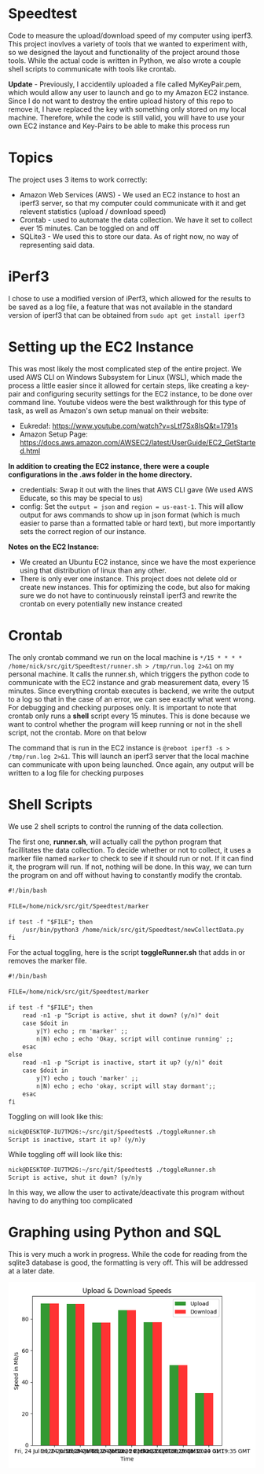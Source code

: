 # Speedtest
Code to measure the upload/download speed of my computer using iperf3. This project inovlves a variety of tools that we wanted to experiment with, so we designed the layout and functionality of the project around those tools. While the actual code is written in Python, we also wrote a couple shell scripts to communicate with tools like crontab.

__Update__ - Previously, I accidentily uploaded a file called MyKeyPair.pem, which would allow any user to launch and go to my Amazon EC2 instance. Since I do not want to destroy the entire upload history of this repo to remove it, I have replaced the key with something only stored on my local machine. Therefore, while the code is still valid, you will have to use your own EC2 instance and Key-Pairs to be able to make this process run

# Topics
The project uses 3 items to work correctly:
* Amazon Web Services (AWS) - We used an EC2 instance to host an iperf3 server, so that my computer could communicate with it and get relevent statistics (upload / download speed)
* Crontab - used to automate the data collection. We have it set to collect ever 15 minutes. Can be toggled on and off
* SQLite3 - We used this to store our data. As of right now, no way of representing said data.

# iPerf3
I chose to use a modified version of iPerf3, which allowed for the results to be saved as a log file, a feature that was not available in the standard version of iperf3 that can be obtained from `sudo apt get install iperf3`

# Setting up the EC2 Instance
This was most likely the most complicated step of the entire project. We used AWS CLI on Windows Subsystem for Linux (WSL), which made the process a little easier since it allowed for certain steps, like creating a key-pair and configuring security settings for the EC2 instance, to be done over command line. Youtube videos were the best walkthrough for this type of task, as well as Amazon's own setup manual on their website:
* Eukreda!: https://www.youtube.com/watch?v=sLtf7Sx8lsQ&t=1791s
* Amazon Setup Page: https://docs.aws.amazon.com/AWSEC2/latest/UserGuide/EC2_GetStarted.html

__In addition to creating the EC2 instance, there were a couple configurations in the .aws folder in the home directory.__ 
* credentials: Swap it out with the lines that AWS CLI gave (We used AWS Educate, so this may be special to us)
* config: Set the `output = json` and `region = us-east-1`. This will allow output for aws commands to show up in json format (which is much easier to parse than a formatted table or hard text), but more importantly sets the correct region of our instance. 

__Notes on the EC2 Instance:__
* We created an Ubuntu EC2 instance, since we have the most experience using that distribution of linux than any other. 
* There is only ever one instance. This project does not delete old or create new instances. This for optimizing the code, but also for making sure we do not have to continuously reinstall iperf3 and rewrite the crontab on every potentially new instance created

# Crontab
The only crontab command we run on the local machine is `*/15 * * * * /home/nick/src/git/Speedtest/runner.sh > /tmp/run.log 2>&1` on my personal machine. It calls the runner.sh, which triggers the python code to communicate with the EC2 instance and grab measurement data, every 15 minutes. Since everything crontab executes is backend, we write the output to a log so that in the case of an error, we can see exactly what went wrong. For debugging and checking purposes only. It is important to note that crontab only runs a __shell__ script every 15 minutes. This is done because we want to control whether the program will keep running or not in the shell script, not the crontab. More on that below 

The command that is run in the EC2 instance is `@reboot iperf3 -s > /tmp/run.log 2>&1`. This will launch an iperf3 server that the local machine can communicate with upon being launched. Once again, any output will be written to a log file for checking purposes

# Shell Scripts
We use 2 shell scripts to control the running of the data collection. 

The first one, __runner.sh__, will actually call the python program that facillitates the data collection. To decide whether or not to collect, it uses a marker file named `marker` to check to see if it should run or not. If it can find it, the program will run. If not, nothing will be done. In this way, we can turn the program on and off without having to constantly modify the crontab. 
```
#!/bin/bash

FILE=/home/nick/src/git/Speedtest/marker

if test -f "$FILE"; then
    /usr/bin/python3 /home/nick/src/git/Speedtest/newCollectData.py
fi
```
For the actual toggling, here is the script __toggleRunner.sh__ that adds in or removes the marker file. 
```
#!/bin/bash

FILE=/home/nick/src/git/Speedtest/marker

if test -f "$FILE"; then
    read -n1 -p "Script is active, shut it down? (y/n)" doit
    case $doit in
        y|Y) echo ; rm 'marker' ;;
        n|N) echo ; echo 'Okay, script will continue running' ;;
    esac
else
    read -n1 -p "Script is inactive, start it up? (y/n)" doit
    case $doit in
        y|Y) echo ; touch 'marker' ;;
        n|N) echo ; echo 'okay, script will stay dormant';;
    esac
fi
```
Toggling on will look like this:
```
nick@DESKTOP-IU7TM26:~/src/git/Speedtest$ ./toggleRunner.sh
Script is inactive, start it up? (y/n)y
```
While toggling off will look like this:
```
nick@DESKTOP-IU7TM26:~/src/git/Speedtest$ ./toggleRunner.sh
Script is active, shut it down? (y/n)y
```
In this way, we allow the user to activate/deactivate this program without having to do anything too complicated

# Graphing using Python and SQL
This is very much a work in progress. While the code for reading from the sqlite3 database is good, the formatting is very off. This will be addressed at a later date.

![1](https://github.com/jazhang1999/Speedtest/blob/master/Figures/Figure1.png?raw=true)
